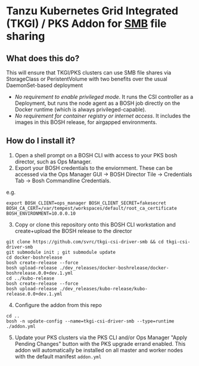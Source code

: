# Tanzu Kubernetes Grid Integrated (TKGI) / PKS Addon for [SMB](https://wiki.wireshark.org/SMB) file sharing

## What does this do?

This will ensure that TKGI/PKS clusters can use SMB file shares via StorageClass or PeristentVolume with two benefits over the usual DaemonSet-based deployment
* *No requirement to enable privileged mode*.   It runs the CSI controller as a Deployment, but runs the node agent as a BOSH job directly on the Docker runtime (which is always privileged-capable).
* *No requirement for container registry or internet access*.  It includes the images in this BOSH release, for airgapped environments.


## How do I install it?

1. Open a shell prompt on a BOSH CLI with access to your PKS bosh director, such as Ops Manager.
2. Export your BOSH credentials to the enviornment.  These can be accessed via the Ops Manager GUI -> BOSH Director Tile -> Credentials Tab -> Bosh Commandline Credentials.

e.g.
```
export BOSH_CLIENT=ops_manager BOSH_CLIENT_SECRET=fakesecret BOSH_CA_CERT=/var/tempest/workspaces/default/root_ca_certificate  BOSH_ENVIRONMENT=10.0.0.10
```
3. Copy or clone this repository onto this BOSH CLI workstation and create+upload the BOSH release to the director

```
git clone https://github.com/svrc/tkgi-csi-driver-smb && cd tkgi-csi-driver-smb
git submodule init ; git submodule update
cd docker-boshrelease
bosh create-release --force
bosh upload-release ./dev_releases/docker-boshrelease/docker-boshrelease.0.0+dev.1.yml
cd ../kubo-release
bosh create-release --force
bosh upload-release ./dev_releases/kubo-release/kubo-release.0.0+dev.1.yml

```
4. Configure the addon from this repo
```
cd ..
bosh -n update-config --name=tkgi-csi-driver-smb --type=runtime ./addon.yml
```
5. Update your PKS clusters via the PKS CLI and/or Ops Manager "Apply Pending Changes" button with the PKS upgrade errand enabled.  This addon will automatically be installed on all master and worker nodes with the default manifest `addon.yml`

